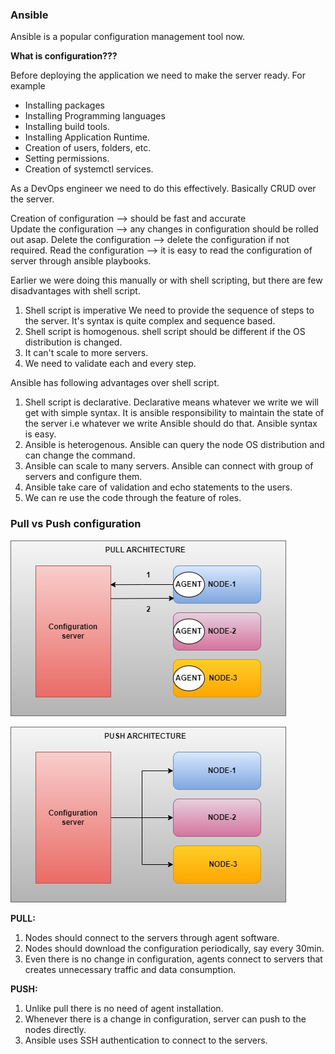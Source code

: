 ### Ansible
Ansible is a popular configuration management tool now.

**What is configuration???**

Before deploying the application we need to make the server ready. For example
* Installing packages
* Installing Programming languages
* Installing build tools.
* Installing Application Runtime.
* Creation of users, folders, etc.
* Setting permissions.
* Creation of systemctl services.

As a DevOps engineer we need to do this effectively. Basically CRUD over the server.

Creation of configuration --> should be fast and accurate</br>
Update the configuration --> any changes in configuration should be rolled out asap.
Delete the configuration --> delete the configuration if not required.
Read the configuration --> it is easy to read the configuration of server through ansible playbooks.

Earlier we were doing this manually or with shell scripting, but there are few disadvantages with shell script.

1. Shell script is imperative
    We need to provide the sequence of steps to the server. It's syntax is quite complex and sequence based.
2. Shell script is homogenous.
    shell script should be different if the OS distribution is changed.
3. It can't scale to more servers.
4. We need to validate each and every step.

Ansible has following advantages over shell script.
1. Shell script is declarative.
    Declarative means whatever we write we will get with simple syntax. It is ansible responsibility to maintain the state of the server i.e whatever we write Ansible should do that. Ansible syntax is easy.
2. Ansible is heterogenous.
    Ansible can query the node OS distribution and can change the command.
3. Ansible can scale to many servers.
    Ansible can connect with group of servers and configure them.
4. Ansible take care of validation and echo statements to the users.
5. We can re use the code through the feature of roles.

### Pull vs Push configuration

![alt text](pullvspush.jpg)

![alt text](push.jpg)

**PULL:**
1. Nodes should connect to the servers through agent software.
2. Nodes should download the configuration periodically, say every 30min.
3. Even there is no change in configuration, agents connect to servers that creates unnecessary traffic and data consumption.

**PUSH:**
1. Unlike pull there is no need of agent installation.
2. Whenever there is a change in configuration, server can push to the nodes directly.
3. Ansible uses SSH authentication to connect to the servers.
